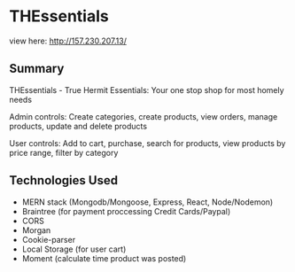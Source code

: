 # THEssentials
view here: http://157.230.207.13/

## Summary

THEssentials - True Hermit Essentials: Your one stop shop for most homely needs

Admin controls: Create categories, create products, view orders, manage products, update and delete products

User controls: Add to cart, purchase, search for products, view products by price range, filter by category

## Technologies Used
- MERN stack (Mongodb/Mongoose, Express, React, Node/Nodemon) 
- Braintree (for payment proccessing Credit Cards/Paypal)
- CORS
- Morgan
- Cookie-parser
- Local Storage (for user cart)
- Moment (calculate time product was posted)
